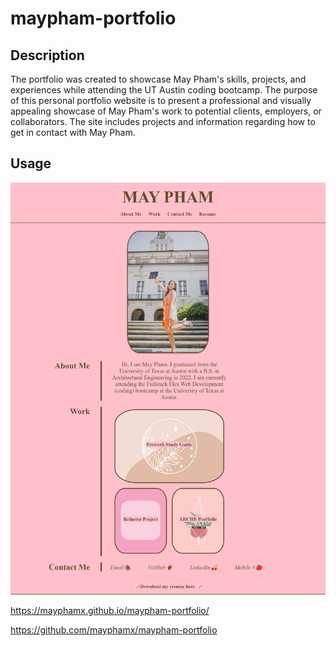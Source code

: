 # maypham-portfolio

## Description
The portfolio was created to showcase May Pham's skills, projects, and experiences while attending the UT Austin coding bootcamp. The purpose of this personal portfolio website is to present a professional and visually appealing showcase of May Pham's work to potential clients, employers, or collaborators. The site includes projects and information regarding how to get in contact with May Pham.

## Usage
![Webpage Screenshot](Assets/images/Screenshot.png)

https://mayphamx.github.io/maypham-portfolio/

https://github.com/mayphamx/maypham-portfolio